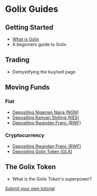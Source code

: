 # Golix Guides

## Getting Started

- [What is Golix](./getting_started/what_is_golix.md)
- A beginners guide to Golix

## Trading

- Demystifying the buy/sell page

## Moving Funds

### Fiat

- [Depositing Nigerian Naira (NGN)](./moving_funds/fiat/depositing_naigerian_naira_ngn.md)
- [Depositing Kenyan Shilling (KES)](./moving_funds/fiat/depositing_kenyan_shilling_kes.md)
- [Depositing Rwandan Franc (RWF)](./moving_funds/fiat/rwandan_franc_rwf.md)

### Cryptocurrency

- [Depositing Rwandan Franc (RWF)](./moving_funds/cryptocurrency/depositing_bitcoin_btc.md)
- [Depositing Golix Token (GLX)](./moving_funds/cryptocurrency/depositing_golix_token_glx.md)


## The Golix Token

- What is the Golix Token's superpower?


[Submit your own tutorial](./contributing_your_own_tutorial.md)
